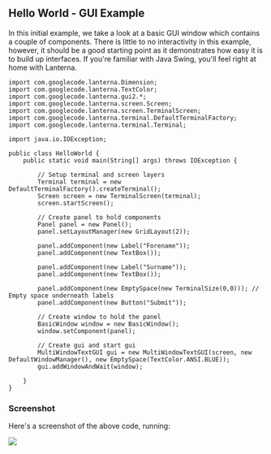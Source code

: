 Hello World - GUI Example
---

In this initial example, we take a look at a basic GUI window which contains a couple of components.
There is little to no interactivity in this example, however, it should be a good starting point as it demonstrates
how easy it is to build up interfaces. If you're familiar with Java Swing, you'll feel right at home with Lanterna.

```
import com.googlecode.lanterna.Dimension;
import com.googlecode.lanterna.TextColor;
import com.googlecode.lanterna.gui2.*;
import com.googlecode.lanterna.screen.Screen;
import com.googlecode.lanterna.screen.TerminalScreen;
import com.googlecode.lanterna.terminal.DefaultTerminalFactory;
import com.googlecode.lanterna.terminal.Terminal;

import java.io.IOException;

public class HelloWorld {
    public static void main(String[] args) throws IOException {

        // Setup terminal and screen layers
        Terminal terminal = new DefaultTerminalFactory().createTerminal();
        Screen screen = new TerminalScreen(terminal);
        screen.startScreen();

        // Create panel to hold components
        Panel panel = new Panel();
        panel.setLayoutManager(new GridLayout(2));

        panel.addComponent(new Label("Forename"));
        panel.addComponent(new TextBox());

        panel.addComponent(new Label("Surname"));
        panel.addComponent(new TextBox());

        panel.addComponent(new EmptySpace(new TerminalSize(0,0))); // Empty space underneath labels
        panel.addComponent(new Button("Submit"));

        // Create window to hold the panel
        BasicWindow window = new BasicWindow();
        window.setComponent(panel);

        // Create gui and start gui
        MultiWindowTextGUI gui = new MultiWindowTextGUI(screen, new DefaultWindowManager(), new EmptySpace(TextColor.ANSI.BLUE));
        gui.addWindowAndWait(window);

    }
}
```

### Screenshot

Here's a screenshot of the above code, running:

![](screenshots/hello_world.png)
